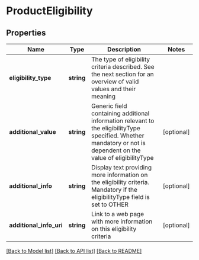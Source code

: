 # ProductEligibility

## Properties
Name | Type | Description | Notes
------------ | ------------- | ------------- | -------------
**eligibility_type** | **string** | The type of eligibility criteria described.  See the next section for an overview of valid values and their meaning | 
**additional_value** | **string** | Generic field containing additional information relevant to the eligibilityType specified.  Whether mandatory or not is dependent on the value of eligibilityType | [optional] 
**additional_info** | **string** | Display text providing more information on the eligibility criteria. Mandatory if the eligibilityType field is set to OTHER | [optional] 
**additional_info_uri** | **string** | Link to a web page with more information on this eligibility criteria | [optional] 

[[Back to Model list]](../README.md#documentation-for-models) [[Back to API list]](../README.md#documentation-for-api-endpoints) [[Back to README]](../README.md)

